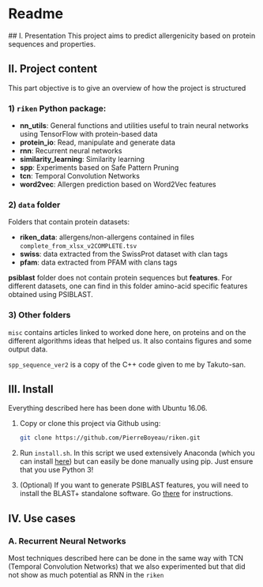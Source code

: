 # Readme

## I. Presentation
This project aims to predict allergenicity based on protein sequences and properties.
## II. Project content

This part objective is to give an overview of how the project is structured
### 1) `riken` Python package:

- **nn_utils**: General functions and utilities useful to train neural networks using TensorFlow with protein-based data
- **protein_io**: Read, manipulate and generate data
- **rnn**: Recurrent neural networks
- **similarity_learning**: Similarity learning
- **spp**: Experiments based on Safe Pattern Pruning
- **tcn**: Temporal Convolution Networks
- **word2vec**: Allergen prediction based on Word2Vec features

### 2) `data` folder
Folders that contain protein datasets:
- **riken_data**: allergens/non-allergens contained in files `complete_from_xlsx_v2COMPLETE.tsv`
- **swiss**: data extracted from the SwissProt dataset with clan tags
- **pfam**: data extracted from PFAM with clans tags

**psiblast** folder does not contain protein sequences but **features**. For different datasets, one can find in this folder amino-acid specific features obtained using PSIBLAST.

### 3) Other folders
`misc` contains articles linked to worked done here, on proteins and on the different algorithms ideas that helped us. It also contains figures and some output data.

`spp_sequence_ver2` is a copy of the C++ code given to me by Takuto-san.

## III. Install
Everything described here has been done with Ubuntu 16.06. 

1. Copy or clone this project via Github using:
    ```bash
    git clone https://github.com/PierreBoyeau/riken.git
    ```

2. Run `install.sh`. In this script we used extensively Anaconda (which you can install [here](https://www.anaconda.com/download)) but can easily be done manually using pip.
Just ensure that you use Python 3! 

3. (Optional) If you want to generate PSIBLAST features, you will need to install the BLAST+ standalone software. Go [there](https://www.ncbi.nlm.nih.gov/books/NBK52640/) for instructions.
## IV. Use cases

### A. Recurrent Neural Networks
Most techniques described here can be done in the same way with TCN (Temporal Convolution Networks) that we also experimented but that did not show as much potential as RNN in the `riken`
